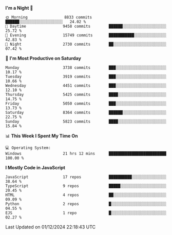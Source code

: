 <!--START_SECTION:waka-->
**I'm a Night 🦉** 

```text
🌞 Morning                8833 commits        ██████░░░░░░░░░░░░░░░░░░░   24.02 % 
🌆 Daytime                9458 commits        ██████░░░░░░░░░░░░░░░░░░░   25.72 % 
🌃 Evening                15749 commits       ███████████░░░░░░░░░░░░░░   42.83 % 
🌙 Night                  2730 commits        ██░░░░░░░░░░░░░░░░░░░░░░░   07.42 % 
```
📅 **I'm Most Productive on Saturday** 

```text
Monday                   3738 commits        ███░░░░░░░░░░░░░░░░░░░░░░   10.17 % 
Tuesday                  3919 commits        ███░░░░░░░░░░░░░░░░░░░░░░   10.66 % 
Wednesday                4451 commits        ███░░░░░░░░░░░░░░░░░░░░░░   12.10 % 
Thursday                 5425 commits        ████░░░░░░░░░░░░░░░░░░░░░   14.75 % 
Friday                   5050 commits        ███░░░░░░░░░░░░░░░░░░░░░░   13.73 % 
Saturday                 8364 commits        ██████░░░░░░░░░░░░░░░░░░░   22.75 % 
Sunday                   5823 commits        ████░░░░░░░░░░░░░░░░░░░░░   15.84 % 
```


📊 **This Week I Spent My Time On** 

```text
💻 Operating System: 
Windows                  21 hrs 12 mins      █████████████████████████   100.00 % 
```

**I Mostly Code in JavaScript** 

```text
JavaScript               17 repos            ██████████░░░░░░░░░░░░░░░   38.64 % 
TypeScript               9 repos             █████░░░░░░░░░░░░░░░░░░░░   20.45 % 
HTML                     4 repos             ██░░░░░░░░░░░░░░░░░░░░░░░   09.09 % 
Python                   2 repos             █░░░░░░░░░░░░░░░░░░░░░░░░   04.55 % 
EJS                      1 repo              █░░░░░░░░░░░░░░░░░░░░░░░░   02.27 % 
```




 Last Updated on 01/12/2024 22:18:43 UTC
<!--END_SECTION:waka-->

<!--
**likaiqiang/likaiqiang** is a ✨ _special_ ✨ repository because its `README.md` (this file) appears on your GitHub profile.

Here are some ideas to get you started:

- 🔭 I’m currently working on ...
- 🌱 I’m currently learning ...
- 👯 I’m looking to collaborate on ...
- 🤔 I’m looking for help with ...
- 💬 Ask me about ...
- 📫 How to reach me: ...
- 😄 Pronouns: ...
- ⚡ Fun fact: ...
-->
